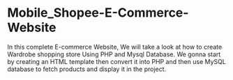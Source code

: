 # Mobile_Shopee-E-Commerce-Website
In this complete E-commerce Website, We will take a look at how to create Wardrobe shopping store Using PHP and Mysql Database. We gonna start by creating an HTML template then convert it into PHP and then use MySQL database to fetch products and display it in the project.
